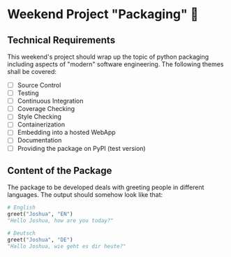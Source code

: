 # Weekend Project "Packaging" :gift:

## Technical Requirements
This weekend's project should wrap up the topic of python packaging including 
aspects of "modern" software engineering. The following themes shall be covered:

- [ ] Source Control
- [ ] Testing
- [ ] Continuous Integration
- [ ] Coverage Checking
- [ ] Style Checking
- [ ] Containerization
- [ ] Embedding into a hosted WebApp
- [ ] Documentation
- [ ] Providing the package on PyPI (test version)

## Content of the Package
The package to be developed deals with greeting people in different languages. The output should somehow look like that:
```python
# English
greet("Joshua", "EN")
"Hello Joshua, how are you today?"

# Deutsch
greet("Joshua", "DE")
"Hallo Joshua, wie geht es dir heute?"
```
